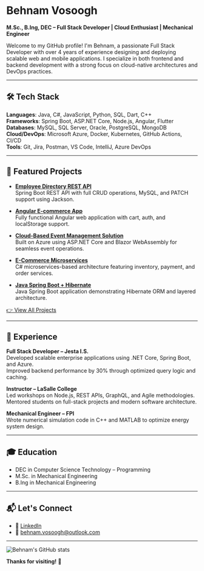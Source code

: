 # Behnam Vosoogh  
**M.Sc., B.Ing, DEC – Full Stack Developer | Cloud Enthusiast | Mechanical Engineer**

Welcome to my GitHub profile! I'm Behnam, a passionate Full Stack Developer with over 4 years of experience designing and deploying scalable web and mobile applications. I specialize in both frontend and backend development with a strong focus on cloud-native architectures and DevOps practices.

---

## 🛠️ Tech Stack

**Languages**: Java, C#, JavaScript, Python, SQL, Dart, C++  
**Frameworks**: Spring Boot, ASP.NET Core, Node.js, Angular, Flutter  
**Databases**: MySQL, SQL Server, Oracle, PostgreSQL, MongoDB  
**Cloud/DevOps**: Microsoft Azure, Docker, Kubernetes, GitHub Actions, CI/CD  
**Tools**: Git, Jira, Postman, VS Code, IntelliJ, Azure DevOps

---

## 🚀 Featured Projects

- **[Employee Directory REST API](https://github.com/Behnam-Vosoogh/Spring-boot-REST-CRUD-employee)**  
  Spring Boot REST API with full CRUD operations, MySQL, and PATCH support using Jackson.

- **[Angular E-commerce App](https://github.com/Behnam-Vosoogh/Angular_Ecommerce_Project)**  
  Fully functional Angular web application with cart, auth, and localStorage support.

- **[Cloud-Based Event Management Solution](https://github.com/Behnam-Vosoogh/EventManagmentSolution)**  
  Built on Azure using ASP.NET Core and Blazor WebAssembly for seamless event operations.

- **[E-Commerce Microservices](https://github.com/Behnam-Vosoogh/E-Commerce-Microservices)**  
  C# microservices-based architecture featuring inventory, payment, and order services.

- **[Java Spring Boot + Hibernate](https://github.com/Behnam-Vosoogh/Java_Springboot-Hibernate)**  
  Java Spring Boot application demonstrating Hibernate ORM and layered architecture.

[👉 View All Projects](https://github.com/Behnam-Vosoogh?tab=repositories)

---

## 💼 Experience

**Full Stack Developer – Jesta I.S.**  
Developed scalable enterprise applications using .NET Core, Spring Boot, and Azure.  
Improved backend performance by 30% through optimized query logic and caching.

**Instructor – LaSalle College**  
Led workshops on Node.js, REST APIs, GraphQL, and Agile methodologies. Mentored students on full-stack projects and modern software architecture.

**Mechanical Engineer – FPI**  
Wrote numerical simulation code in C++ and MATLAB to optimize energy system design.

---

## 🎓 Education

- DEC in Computer Science Technology – Programming  
- M.Sc. in Mechanical Engineering  
- B.Ing in Mechanical Engineering

---

## 📬 Let's Connect

- 💼 [LinkedIn](https://www.linkedin.com/in/behnam-vosoogh)  
- 📧 [behnam.vosoogh@outlook.com](mailto:behnam.vosoogh@outlook.com)

---

![Behnam's GitHub stats](https://github-readme-stats.vercel.app/api?username=Behnam-Vosoogh&show_icons=true&theme=default)

**Thanks for visiting!** 👋
